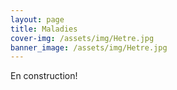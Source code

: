 ```yaml
---
layout: page
title: Maladies
cover-img: /assets/img/Hetre.jpg
banner_image: /assets/img/Hetre.jpg
---
```


En construction!